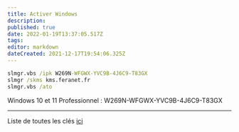 ```yaml
---
title: Activer Windows
description: 
published: true
date: 2022-01-19T13:37:05.517Z
tags: 
editor: markdown
dateCreated: 2021-12-17T19:54:06.325Z
---
```


```cmd
slmgr.vbs /ipk W269N-WFGWX-YVC9B-4J6C9-T83GX
slmgr /skms kms.feranet.fr
slmgr.vbs /ato
```
Windows 10 et 11 Professionnel : W269N-WFGWX-YVC9B-4J6C9-T83GX	

---

Liste de toutes les clés [ici](https://docs.microsoft.com/fr-fr/windows-server/get-started/kms-client-activation-keys)